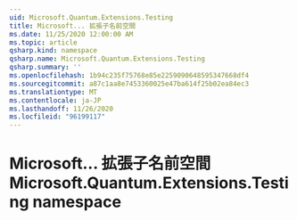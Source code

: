 ```yaml
---
uid: Microsoft.Quantum.Extensions.Testing
title: Microsoft... 拡張子名前空間
ms.date: 11/25/2020 12:00:00 AM
ms.topic: article
qsharp.kind: namespace
qsharp.name: Microsoft.Quantum.Extensions.Testing
qsharp.summary: ''
ms.openlocfilehash: 1b94c235f75768e85e2259090648595347668df4
ms.sourcegitcommit: a87c1aa8e7453360025e47ba614f25b02ea84ec3
ms.translationtype: MT
ms.contentlocale: ja-JP
ms.lasthandoff: 11/26/2020
ms.locfileid: "96199117"
---
```

# <a name="microsoftquantumextensionstesting-namespace"></a><span data-ttu-id="8607d-102">Microsoft... 拡張子名前空間</span><span class="sxs-lookup"><span data-stu-id="8607d-102">Microsoft.Quantum.Extensions.Testing namespace</span></span>



